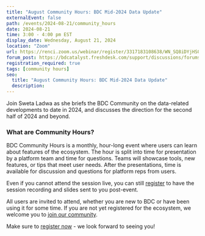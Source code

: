 ```yaml
---
title: "August Community Hours: BDC Mid-2024 Data Update"
externalEvent: false
path: /events/2024-08-21/community_hours
date: 2024-08-21
time: 3:00 - 4:00 pm EST
display_date: Wednesday, August 21, 2024
location: "Zoom"
url: https://renci.zoom.us/webinar/register/3317183108638/WN_SQ8iDYjHS0iHi-Zi15-tgA
forum_post: https://bdcatalyst.freshdesk.com/support/discussions/forums/60000252439
registration_required: true
tags: [community hours]
seo:
  title: "August Community Hours: BDC Mid-2024 Data Update"
  description:
---
```

Join Sweta Ladwa as she briefs the BDC Community on the data-related developments to date in 2024, and discusses the direction for the second half of 2024 and beyond.

### What are Community Hours?

BDC Community Hours is a monthly, hour-long event where users can learn about features of the ecosystem. The hour is split into time for presentation by a platform team and time for questions. Teams will showcase tools, new features, or tips that meet user needs. After the presentations, time is available for discussion and questions for platform reps from users.

Even if you cannot attend the session live, you can still [register](https://renci.zoom.us/webinar/register/3317183108638/WN_SQ8iDYjHS0iHi-Zi15-tgA) to have the session recording and slides sent to you post-event.

All users are invited to attend, whether you are new to BDC or have been using it for some time. If you are not yet registered for the ecosystem, we welcome you to [join our community](https://biodatacatalyst.nhlbi.nih.gov/contact/ecosystem/).

Make sure to [register now](https://renci.zoom.us/webinar/register/3317183108638/WN_SQ8iDYjHS0iHi-Zi15-tgA) - we look forward to seeing you!
